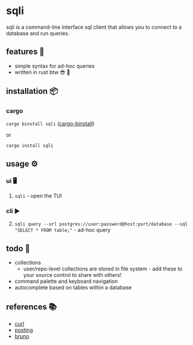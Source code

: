# sqli

sqli is a command-line interface sql client that allows you to connect to a database and run queries.

## features 🚀

- simple syntax for ad-hoc queries
- written in rust btw 😎 🦀 

## installation 📦

### cargo

`cargo binstall sqli` ([cargo-binstall](https://github.com/cargo-bins/cargo-binstall?tab=readme-ov-file#installation))

or

`cargo install sqli`

## usage ⚙️ 

### ui 🖥️

1. `sqli` - open the TUI

### cli ▶️

2. `sqli query --url postgres://user:password@host:port/database --sql "SELECT * FROM table;"` - ad-hoc query

<!-- 
1. `sqli config add --name local --url postgres://user:password@host:port/database` - add a new profile
2. `sqli query --profile local --sql "SELECT * FROM table;"` - use a pre-configured profile
3. `sqli query --profile local --file path/to/file.sql` - execute a sql query from a file 
-->

## todo 📆
- collections
  - user/repo-level collections are stored in file system - add these to your source control to share with others! 
- command palette and keyboard navigation
- autocomplete based on tables within a database

## references 📚

- [curl](https://github.com/curl/curl)
- [posting](https://github.com/darrenburns/posting)
- [bruno](https://github.com/usebruno/bruno)

<!-- gitingest . -e /target/ -e /LICENSE -e /Cargo.lock -e /digest.txt -->